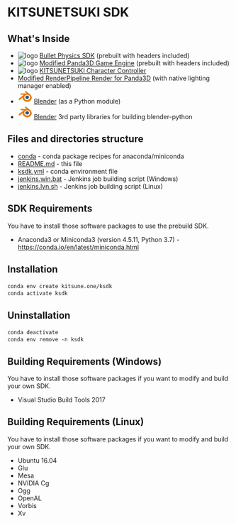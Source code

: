 KITSUNETSUKI SDK
================


What's Inside
-------------

* ![logo](conda/bullet/icon_32.png) [Bullet Physics SDK](conda/bullet) (prebuilt with headers included)
* ![logo](conda/panda3d/icon_32.png) [Modified Panda3D Game Engine](conda/panda3d) (prebuilt with headers included)
* ![logo](conda/kcc/icon_32.png) [KITSUNETSUKI Character Controller](conda/kcc)
* [Modified RenderPipeline Render for Panda3D](conda/render_pipeline) (with native lighting manager enabled)
* ![logo](conda/blender/blender_icon_32x32.png) [Blender](conda/blender) (as a Python module)
* ![logo](conda/blender/blender_icon_32x32.png) [Blender](conda/blender-thirdparty) 3rd party libraries for building blender-python

Files and directories structure
-------------------------------

* [conda](conda) - conda package recipes for anaconda/miniconda
* [README.md](README.md) - this file
* [ksdk.yml](ksdk.yml) - conda environment file
* [jenkins.win.bat](jenkins.win.bat) - Jenkins job building script (Windows)
* [jenkins.lyn.sh](jenkins.lyn.sh) - Jenkins job building script (Linux)


SDK Requirements
----------------

You have to install those software packages to use the prebuild SDK.

* Anaconda3 or Miniconda3 (version 4.5.11, Python 3.7) - https://conda.io/en/latest/miniconda.html


Installation
------------

```
conda env create kitsune.one/ksdk
conda activate ksdk
```


Uninstallation
------------

```
conda deactivate
conda env remove -n ksdk
```


Building Requirements (Windows)
-------------------------------

You have to install those software packages if you want to modify and build your own SDK.

* Visual Studio Build Tools 2017


Building Requirements (Linux)
-----------------------------

You have to install those software packages if you want to modify and build your own SDK.

* Ubuntu 16.04
* Glu
* Mesa
* NVIDIA Cg
* Ogg
* OpenAL
* Vorbis
* Xv
